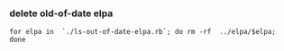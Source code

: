### delete old-of-date elpa

    for elpa in  `./ls-out-of-date-elpa.rb`; do rm -rf  ../elpa/$elpa; done

